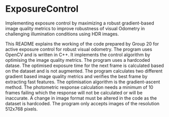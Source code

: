 # ExposureControl
Implementing exposure control by maximizing a robust gradient-based image quality metrics to improve robustness of visual Odometry in challenging illumination conditions using HDR images.

This README explains the working of the code prepared by Group 20 for active exposure control for robust visual odometry.
The program uses OpenCV and is written in C++. It implements the control algorithm by optimising the image quality metrics.
The program uses a hardcoded datase. The optimised exposure time for the next frame is calculated based on the dataset and is not augmented.
The program calculates two different gradient based image quality metrics and verifies the best frame by extracting fast features.
The optimisation algorithm is the gradient-ascent method.
The photometric response calculation needs a minimum of 10 frames failing which the response will not be calculated or will be inaccurate.
A change in image format must be altered in the code as the dataset is hardcoded.
The program only accepts images of the resolution 512x768 pixels.
